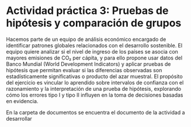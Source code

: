 # Actividad práctica 3: Pruebas de hipótesis y comparación de grupos

Hacemos parte de un equipo de análisis económico encargado de identificar patrones globales relacionados con el desarrollo sostenible. El equipo quiere analizar si el nivel de ingreso de los países 
se asocia con mayores emisiones de CO₂ per cápita, y para ello propone usar datos del Banco Mundial (World Development Indicators) y aplicar pruebas de hipótesis que permitan evaluar si las 
diferencias observadas son estadísticamente significativas o producto del azar muestral. 
El propósito del ejercicio es vincular lo aprendido sobre intervalos de confianza con el razonamiento  y la interpretación de una prueba de hipótesis, explorando cómo los errores tipo I y tipo II influyen 
en la toma de decisiones basadas en evidencia.

En la carpeta de documentos se encuentra el documento de la actividad a desarrollar
